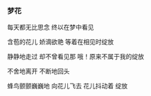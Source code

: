 ### 梦花
每天都无比思念
终以在梦中看见

含苞的花儿
娇滴欲艳
等着在相见时绽放

静静地走过
却不曾看见那
哦！原来不属于我的绽放

不舍地离开
不断地回头

蜂鸟颤颤巍巍地
向花儿飞去
花儿抖动着
绽放